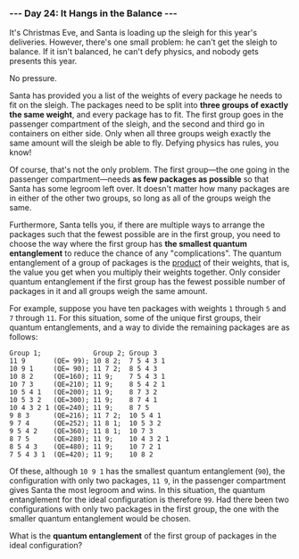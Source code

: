 ### --- Day 24: It Hangs in the Balance ---

It's Christmas Eve, and Santa is loading up the sleigh for this year's 
deliveries. However, there's one small problem: he can't get the sleigh to 
balance. If it isn't balanced, he can't defy physics, and nobody gets 
presents this year.

No pressure.

Santa has provided you a list of the weights of every package he needs to 
fit on the sleigh. The packages need to be split into **three groups of 
exactly the same weight**, and every package has to fit. The first group goes 
in the passenger compartment of the sleigh, and the second and third go in 
containers on either side. Only when all three groups weigh exactly the 
same amount will the sleigh be able to fly. Defying physics has rules, you 
know!

Of course, that's not the only problem. The first group—the one going in 
the passenger compartment—needs **as few packages as possible** so that Santa 
has some legroom left over. It doesn't matter how many packages are in 
either of the other two groups, so long as all of the groups weigh the 
same.

Furthermore, Santa tells you, if there are multiple ways to arrange the 
packages such that the fewest possible are in the first group, you need to 
choose the way where the first group has **the smallest quantum entanglement** 
to reduce the chance of any "complications". The quantum entanglement of a 
group of packages is the [product](https://en.wikipedia.org/wiki/Product_%28mathematics%29) of their weights, that is, the value you 
get when you multiply their weights together. Only consider quantum 
entanglement if the first group has the fewest possible number of packages 
in it and all groups weigh the same amount.

For example, suppose you have ten packages with weights `1` through `5` and `7` 
through `11`. For this situation, some of the unique first groups, their 
quantum entanglements, and a way to divide the remaining packages are as 
follows:
```
Group 1;             Group 2; Group 3
11 9       (QE= 99); 10 8 2;  7 5 4 3 1
10 9 1     (QE= 90); 11 7 2;  8 5 4 3
10 8 2     (QE=160); 11 9;    7 5 4 3 1
10 7 3     (QE=210); 11 9;    8 5 4 2 1
10 5 4 1   (QE=200); 11 9;    8 7 3 2
10 5 3 2   (QE=300); 11 9;    8 7 4 1
10 4 3 2 1 (QE=240); 11 9;    8 7 5
9 8 3      (QE=216); 11 7 2;  10 5 4 1
9 7 4      (QE=252); 11 8 1;  10 5 3 2
9 5 4 2    (QE=360); 11 8 1;  10 7 3
8 7 5      (QE=280); 11 9;    10 4 3 2 1
8 5 4 3    (QE=480); 11 9;    10 7 2 1
7 5 4 3 1  (QE=420); 11 9;    10 8 2
```
Of these, although `10 9 1` has the smallest quantum entanglement (`90`), the 
configuration with only two packages, `11 9`, in the passenger compartment 
gives Santa the most legroom and wins. In this situation, the quantum 
entanglement for the ideal configuration is therefore `99`. Had there been 
two configurations with only two packages in the first group, the one with 
the smaller quantum entanglement would be chosen.

What is the **quantum entanglement** of the first group of packages in the 
ideal configuration?
